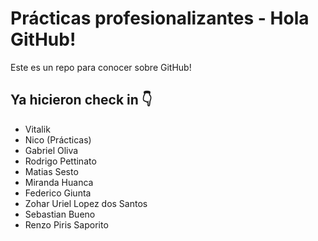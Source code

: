 # Prácticas profesionalizantes - Hola GitHub!
Este es un repo para conocer sobre GitHub!

## Ya hicieron check in 👇
- Vitalik
- Nico (Prácticas)
- Gabriel Oliva
- Rodrigo Pettinato
- Matias Sesto
- Miranda Huanca
- Federico Giunta
- Zohar Uriel Lopez dos Santos
- Sebastian Bueno
- Renzo Piris Saporito